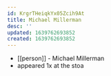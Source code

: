 ```yaml
---
id: KrgrTHeiqkYx05Zcih9At
title: Michael Millerman
desc: ''
updated: 1639762693852
created: 1639762693852
---
```



- [[person]] - Michael Millerman
- appeared 1x at the stoa
